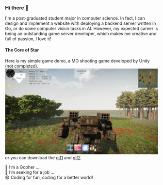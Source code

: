 ### Hi there 👋

I'm a post-graduated student major in computer science. In fact, I can design and implement a website with deploying a backend server written in Go, or do some computer vision tasks in AI. However, my expected career is being an outstanding game server developer, which makes me creative and full of passion, I love it!

#### The Core of Star

Here is my simple game demo, a MO shooting game developed by Unity (not completed).
![TheCoreOfStar](gifs/Screen.png)
or you can download the [gif1](gifs/TheCoreofStar_Part1.gif)
and [gif2](gifs/TheCoreofStar_Part2.gif)

🌱 I’m a Gopher ...</br>
🤔 I’m seeking for a job ...</br>
😄 Coding for fun, coding for a better world!</br>

<!--
**luyu-fan/luyu-fan** is a ✨ _special_ ✨ repository because its `README.md` (this file) appears on your GitHub profile.

Here are some ideas to get you started:

- 🔭 I’m currently working on ...
- 🌱 I’m currently learning ...
- 👯 I’m looking to collaborate on ...
- 🤔 I’m looking for help with ...
- 💬 Ask me about ...
- 📫 How to reach me: ...
- 😄 Pronouns: ...
- ⚡ Fun fact: ...
-->
